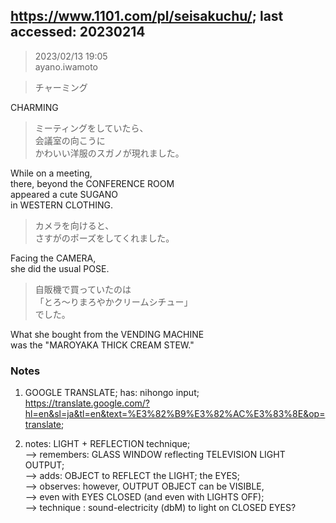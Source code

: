 
## https://www.1101.com/pl/seisakuchu/; last accessed: 20230214

> 2023/02/13 19:05<br/>
> ayano.iwamoto<br/>

> チャーミング

CHARMING

> ミーティングをしていたら、<br/>
> 会議室の向こうに<br/>
> かわいい洋服のスガノが現れました。

While on a meeting,<br/>
there, beyond the CONFERENCE ROOM<br/>
appeared a cute SUGANO <br/>
in WESTERN CLOTHING.<br/>

> カメラを向けると、<br/>
> さすがのポーズをしてくれました。

Facing the CAMERA,<br/>
she did the usual POSE.

> 自販機で買っていたのは<br/>
> 「とろ〜りまろやかクリームシチュー」<br/>
> でした。 

What she bought from the VENDING MACHINE<br/>
was the "MAROYAKA THICK CREAM STEW."

### Notes


1) GOOGLE TRANSLATE; has: nihongo input;<br/> 
https://translate.google.com/?hl=en&sl=ja&tl=en&text=%E3%82%B9%E3%82%AC%E3%83%8E&op=translate;

2) notes: LIGHT + REFLECTION technique;<br/>
--> remembers: GLASS WINDOW reflecting TELEVISION LIGHT OUTPUT;<br/>
--> adds: OBJECT to REFLECT the LIGHT; the EYES;<br/>
--> observes: however, OUTPUT OBJECT can be VISIBLE,<br/>
--> even with EYES CLOSED (and even with LIGHTS OFF);<br/>
--> technique : sound-electricity (dbM) to light on CLOSED EYES?
